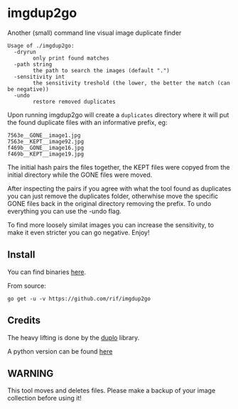 # imgdup2go
Another (small) command line visual image duplicate finder

```
Usage of ./imgdup2go:
  -dryrun
    	only print found matches
  -path string
    	the path to search the images (default ".")
  -sensitivity int
    	the sensitivity treshold (the lower, the better the match (can be negative))
  -undo
    	restore removed duplicates
```

Upon running imgdup2go will create a ``duplicates`` directory where it will put the found duplicate files with an informative prefix, eg:

```
7563e__GONE__image1.jpg
7563e__KEPT__image92.jpg
f469b__GONE__image16.jpg
f469b__KEPT__image19.jpg
```

The initial hash pairs the files together, the KEPT files were copyed from the initial directory while the GONE files were moved.

After inspecting the pairs if you agree with what the tool found as duplicates you can just remove the duplicates folder, otherwhise move the specific GONE files back in the original directory removing the prefix.
To undo everything you can use the -undo flag.

To find more loosely similat images you can increase the sensitivity, to make it even stricter you can go negative. Enjoy!

## Install

You can find binaries [here](https://github.com/rif/imgdup2go/releases).

From source:
```
go get -u -v https://github.com/rif/imgdup2go
```
## Credits
The heavy lifting is done by the [duplo](https://github.com/rivo/duplo) library.

A python version can be found [here](https://github.com/rif/imgdup)

## WARNING
This tool moves and deletes files. Please make a backup of your image collection before using it!
